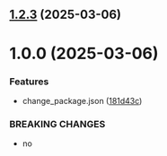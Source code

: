 ## [1.2.3](https://github.com/aksa077/git-extended/compare/v1.0.0...v1.2.3) (2025-03-06)



# 1.0.0 (2025-03-06)


### Features

* change_package.json ([181d43c](https://github.com/aksa077/git-extended/commit/181d43c4e65afaa6605420d48c27021408ca528d))


### BREAKING CHANGES

* no



